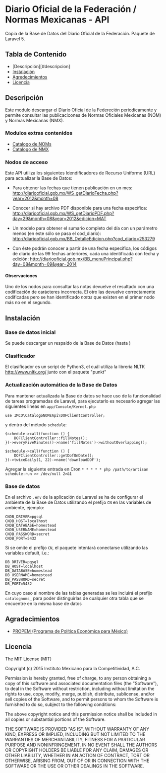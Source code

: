 # Diario Oficial de la Federación / Normas Mexicanas - API
Copia de la Base de Datos del Diario Oficial de la Federación. Paquete de Laravel 5.

## Tabla de Contenido
* [Descripción][#descripcion]
* [Instalación](#instalacion)
* [Agredecimientos](#agradecimientos)
* [Licencia](#licencia)

## Descripción
Este modulo descargar el Diario Oficial de la Federeción periodicamente y permite consultar las publicacicones de Normas Oficiales Mexicanas (NOM) y Normas Mexicanas (NMX).

### Modulos extras contenidos
* <a target="_blank" href="http://noms.imco.org.mx">Catalogo de NOMs</a>
* <a target="_blank" href="http://nmx.imco.org.mx">Catalogo de NMX</a>

### Nodos de acceso
Este API utiliza los siguientes Idendificadores de Recurso Uniforme (URL) para actualizar la Base de Datos:

* Para obtener las fechas que tienen publicación en un mes:
http://diariooficial.gob.mx/WS_getDiarioFecha.php?year=2012&month=08

* Conocer si hay archivo PDF disponible para una fecha específica:
http://diariooficial.gob.mx/WS_getDiarioPDF.php?day=29&month=08&year=2012&edicion=MAT

* Un modelo para obtener el sumario completo del día con un parámetro menos (en éste sólo se pasa el cod_diario):
http://diariooficial.gob.mx/BB_DetalleEdicion.php?cod_diario=253279

* Con éste podrán conocer a partir de una fecha específica, los códigos de diario de las 99 fechas anteriores, cada una identificada con fecha y edición:
http://diariooficial.gob.mx/BB_menuPrincipal.php?day=08&month=09&year=2014

#### Observaciones

Uno de los nodos para consultar las notas devuelve el resultado con una codificación de carácteres incorrecta. El otro las devuelve correctamente codificadas pero se han identificado *notas* que existen en el primer nodo más no en el segundo.

## Instalación

### Base de datos inicial
Se puede descargar un respaldo de la Base de Datos (hasta )

### Clasificador
El clasificador es un script de Python3, el cuál utiliza la libreria NLTK http://www.nltk.org/ junto con el paquete "punkt"

### Actualización automática de la Base de Datos
Para mantener actualizada la Base de datos se hace uso de la funcionalidad de tareas programadas de Laravel, para ejecutarlo es necesario agregar las siguientes lineas en `app/Console/Kernel.php`

`use IMCO\CatalogoNOMsApi\DOFClientController;`

y dentro del método `schedule`:

    $schedule->call(function () {
        DOFClientController::fillNotes();
    })->everyFiveMinutes()->name('fillNotes')->withoutOverlapping();

    $schedule->call(function () {
        DOFClientController::getDofOnDate();
    })->twiceDaily(1, 22)->name('downloadDOF');

Agregar la siguiente entrada en Cron
`* * * * * php /path/to/artisan schedule:run >> /dev/null 2>&1`

### Base de datos

En el archivo `.env` de la aplicación de Laravel se ha de configurar el ambiente de la Base de Datos utilizando el prefijo `CN` en las variables de ambiente, ejemplo:

    CNDB_DRIVER=pgsql
    CNDB_HOST=localhost
    CNDB_DATABASE=homestead
    CNDB_USERNAME=homestead
    CNDB_PASSWORD=secret
    CNDB_PORT=5432

Si se omite el prefijo `CN`, el paquete intentará conectarse utilizando las variables default, i.e.:

    DB_DRIVER=pgsql
    DB_HOST=localhost
    DB_DATABASE=homestead
    DB_USERNAME=homestead
    DB_PASSWORD=secret
    DB_PORT=5432

En cuyo caso al nombre de las tablas generadas se les incluirá el prefijo `catalognoms_` para poder distinguirlas de cualquier otra tabla que se encuentre en la misma base de datos

## Agradecimientos
* [PROPEM (Programa de Política Económica para México)](https://propem.org/es/)

## Licencia
The MIT License (MIT)

Copyright (c) 2015 Instituto Mexicano para la Competitividad, A.C.

Permission is hereby granted, free of charge, to any person obtaining a copy
of this software and associated documentation files (the "Software"), to deal
in the Software without restriction, including without limitation the rights
to use, copy, modify, merge, publish, distribute, sublicense, and/or sell
copies of the Software, and to permit persons to whom the Software is
furnished to do so, subject to the following conditions:

The above copyright notice and this permission notice shall be included in all
copies or substantial portions of the Software.

THE SOFTWARE IS PROVIDED "AS IS", WITHOUT WARRANTY OF ANY KIND, EXPRESS OR
IMPLIED, INCLUDING BUT NOT LIMITED TO THE WARRANTIES OF MERCHANTABILITY,
FITNESS FOR A PARTICULAR PURPOSE AND NONINFRINGEMENT. IN NO EVENT SHALL THE
AUTHORS OR COPYRIGHT HOLDERS BE LIABLE FOR ANY CLAIM, DAMAGES OR OTHER
LIABILITY, WHETHER IN AN ACTION OF CONTRACT, TORT OR OTHERWISE, ARISING FROM,
OUT OF OR IN CONNECTION WITH THE SOFTWARE OR THE USE OR OTHER DEALINGS IN THE
SOFTWARE.

